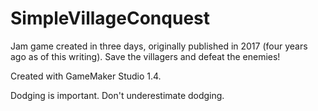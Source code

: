 # SimpleVillageConquest
Jam game created in three days, originally published in 2017 (four years ago as of this writing). Save the villagers and defeat the enemies!

Created with GameMaker Studio 1.4.

Dodging is important. Don't underestimate dodging.
